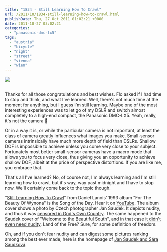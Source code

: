 ```yaml
---
title: "1834 - Still Learning How To Crawl"
url: /2011/10/1834-still-learning-how-to-crawl.html
publishDate: Thu, 27 Oct 2011 01:02:21 +0000
date: 2011-10-27 03:02:21
categories: 
  - "panasonic-dmc-lx5"
tags: 
  - "austria"
  - "bicycle"
  - "night"
  - "street"
  - "vienna"
  - "wien"
---
```

<div class="container">
<div class="center"><a target="_blank" href="https://d25zfm9zpd7gm5.cloudfront.net/1200x1200/2011/20111026_234527_ps.jpg"><img src="https://d25zfm9zpd7gm5.cloudfront.net/0600x0600/2011/20111026_234527_ps.jpg" /></a></div>
</div>
<br />

Thanks for all those congratulations and best wishes. Flo asked if I had time to stop and think, and what I've learned. Well, there's not much time at the moment for anything, but I guess I'm still learning. Maybe one of the most interesting experiences was to let go of my DSLR and switch almost completely to a high-end compact, the Panasonic DMC-LX5. Yeah, really, it's not the camera 🙂

Or in a way it is, or while the particular camera is not important, at least the class of camera greatly influences what images you make. Small-sensor cameras intrinsically have much more depth of field than DSLRs. Shallow DOF is impossible to achieve unless you come very close to your subject. Fortunately most better small-sensor cameras have a macro mode that allows you to focus very close, thus giving you an opportunity to achieve shallow DOF, albeit at the price of perspective distortions. If you are like me, you embrace that.

 That's all I've learned? No, of course not, I'm always learning and I'm still learning how to crawl, but it's way, way past midnight and I have to stop now. We'll certainly come back to the topic though.

"<a href="http://www.lyricsmode.com/lyrics/d/daniel_lanois/still_learning_how_to_crawl.html" target="_blank">Still Learning How To Crawl</a>" from Daniel Lanois' 1993 album "For The Beauty Of Wynona" is the Song of the Day. Hear it on <a href="http://www.youtube.com/watch?v=tfKj7MjvkVk" target="_blank">YouTube</a>. The album cover shows a photo by Czech photographer Jan Saudek. It depicts nudity, and thus it was <a href="http://en.wikipedia.org/wiki/For_the_Beauty_of_Wynona" target="_blank">censored in God's Own Country</a>. The same happened to the Saudek cover of "Welcome to the Beautiful South", and in that case <a href="http://en.wikipedia.org/wiki/Welcome_to_the_Beautiful_South" target="_blank">it didn't even need nudity</a>. Land of the Free? Sure, for some definition of freedom.

Oh, and if you don't fear nudity and can digest some pictures ranking among the best ever made, here is the homepage of <a href="http://www.saudek.com/" target="_blank">Jan Saudek and Sára Saudková</a>.
